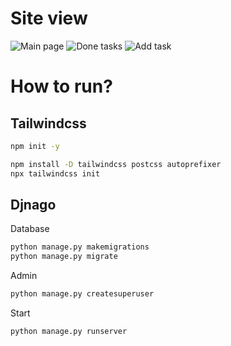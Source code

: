 # Site view

![Main page](https://github.com/devvsima/NewTodo/blob/main/github_photo/add.png?raw=true)
![Done tasks](https://github.com/devvsima/NewTodo/blob/main/github_photo/done.png?raw=true)
![Add task](https://github.com/devvsima/NewTodo/blob/main/github_photo/add.png?raw=true)


# How to run?


## Tailwindcss

```bash
npm init -y
```

```bash
npm install -D tailwindcss postcss autoprefixer
npx tailwindcss init
```
## Djnago

Database
```bash
python manage.py makemigrations
python manage.py migrate
```

Admin
```bash
python manage.py createsuperuser
```

Start
```bash
python manage.py runserver
```